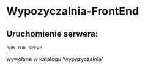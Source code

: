 # Wypozyczalnia-FrontEnd
## Uruchomienie serwera:

`npm run serve`

wywołane w katalogu 'wypozyczalnia'
